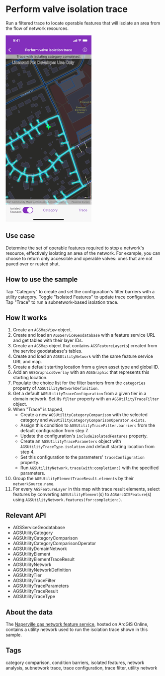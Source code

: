 # Perform valve isolation trace

Run a filtered trace to locate operable features that will isolate an area from the flow of network resources.

![Image of perform valve isolation trace](perform-valve-isolation-trace.png)

## Use case

Determine the set of operable features required to stop a network's resource, effectively isolating an area of the network. For example, you can choose to return only accessible and operable valves: ones that are not paved over or rusted shut.

## How to use the sample

Tap "Category" to create and set the configuration's filter barriers with a utility category. Toggle "Isolated Features" to update trace configuration. Tap "Trace" to run a subnetwork-based isolation trace.

## How it works

1. Create an `AGSMapView` object.
2. Create and load an `AGSServiceGeodatabase` with a feature service URL and get tables with their layer IDs.
3. Create an `AGSMap` object that contains `AGSFeatureLayer`(s) created from the service geodatabase's tables.
4. Create and load an `AGSUtilityNetwork` with the same feature service URL and map.
5. Create a default starting location from a given asset type and global ID.
6. Add an `AGSGraphicsOverlay` with an `AGSGraphic` that represents this starting location.
7. Populate the choice list for the filter barriers from the `categories` property of `AGSUtilityNetworkDefinition`.
8. Get a default `AGSUtilityTraceConfiguration` from a given tier in a domain network. Set its `filter` property with an `AGSUtilityTraceFilter` object.
9. When "Trace" is tapped,
    * Create a new `AGSUtilityCategoryComparison` with the selected category and `AGSUtilityCategoryComparisonOperator.exists`.
    * Assign this condition to `AGSUtilityTraceFilter.barriers` from the default configuration from step 7.
    * Update the configuration's `includeIsolatedFeatures` property.
    * Create an `AGSUtilityTraceParameters` object with `AGSUtilityTraceType.isolation` and default starting location from step 4.
    * Set this configuration to the parameters' `traceConfiguration` property.
    * Run `AGSUtilityNetwork.trace(with:completion:)` with the specified parameters.
10. Group the `AGSUtilityElementTraceResult.elements` by their `networkSource.name`.
11. For every `AGSFeatureLayer` in this map with trace result elements, select features by converting `AGSUtilityElement`(s) to `AGSArcGISFeature`(s) using `AGSUtilityNetwork.features(for:completion:)`.

## Relevant API

* AGSServiceGeodatabase
* AGSUtilityCategory
* AGSUtilityCategoryComparison
* AGSUtilityCategoryComparisonOperator
* AGSUtilityDomainNetwork
* AGSUtilityElement
* AGSUtilityElementTraceResult
* AGSUtilityNetwork
* AGSUtilityNetworkDefinition
* AGSUtilityTier
* AGSUtilityTraceFilter
* AGSUtilityTraceParameters
* AGSUtilityTraceResult
* AGSUtilityTraceType

## About the data

The [Naperville gas network feature service](https://sampleserver7.arcgisonline.com/server/rest/services/UtilityNetwork/NapervilleGas/FeatureServer), hosted on ArcGIS Online, contains a utility network used to run the isolation trace shown in this sample.

## Tags

category comparison, condition barriers, isolated features, network analysis, subnetwork trace, trace configuration, trace filter, utility network
